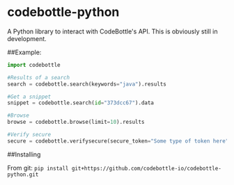 # codebottle-python
A Python library to interact with CodeBottle's API.
This is obviously still in development.

##Example:
```python
import codebottle

#Results of a search
search = codebottle.search(keywords="java").results

#Get a snippet
snippet = codebottle.search(id="373dcc67").data

#Browse
browse = codebottle.browse(limit=10).results

#Verify secure
secure = codebottle.verifysecure(secure_token="Some type of token here")
```

##Installing

From git:
```pip install git+https://github.com/codebottle-io/codebottle-python.git```
